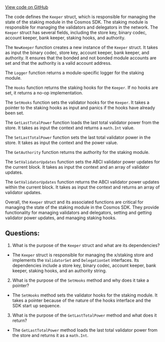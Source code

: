 [View code on GitHub](https://github.com/cosmos/cosmos-sdk/blob/main/x/staking/keeper/keeper.go)

The code defines the `Keeper` struct, which is responsible for managing the state of the staking module in the Cosmos SDK. The staking module is responsible for managing the validators and delegators in the network. The `Keeper` struct has several fields, including the store key, binary codec, account keeper, bank keeper, staking hooks, and authority. 

The `NewKeeper` function creates a new instance of the `Keeper` struct. It takes as input the binary codec, store key, account keeper, bank keeper, and authority. It ensures that the bonded and not bonded module accounts are set and that the authority is a valid account address. 

The `Logger` function returns a module-specific logger for the staking module. 

The `Hooks` function returns the staking hooks for the `Keeper`. If no hooks are set, it returns a no-op implementation. 

The `SetHooks` function sets the validator hooks for the `Keeper`. It takes a pointer to the staking hooks as input and panics if the hooks have already been set. 

The `GetLastTotalPower` function loads the last total validator power from the store. It takes as input the context and returns a `math.Int` value. 

The `SetLastTotalPower` function sets the last total validator power in the store. It takes as input the context and the power value. 

The `GetAuthority` function returns the authority for the staking module. 

The `SetValidatorUpdates` function sets the ABCI validator power updates for the current block. It takes as input the context and an array of validator updates. 

The `GetValidatorUpdates` function returns the ABCI validator power updates within the current block. It takes as input the context and returns an array of validator updates. 

Overall, the `Keeper` struct and its associated functions are critical for managing the state of the staking module in the Cosmos SDK. They provide functionality for managing validators and delegators, setting and getting validator power updates, and managing staking hooks.
## Questions: 
 1. What is the purpose of the `Keeper` struct and what are its dependencies?
- The `Keeper` struct is responsible for managing the x/staking store and implements the `ValidatorSet` and `DelegationSet` interfaces. Its dependencies include a store key, binary codec, account keeper, bank keeper, staking hooks, and an authority string.

2. What is the purpose of the `SetHooks` method and why does it take a pointer?
- The `SetHooks` method sets the validator hooks for the staking module. It takes a pointer because of the nature of the hooks interface and the SDK start up sequence.

3. What is the purpose of the `GetLastTotalPower` method and what does it return?
- The `GetLastTotalPower` method loads the last total validator power from the store and returns it as a `math.Int`.
